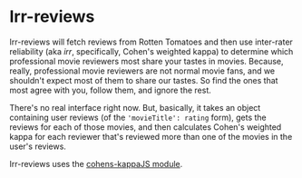 # Irr-reviews

Irr-reviews will fetch reviews from Rotten Tomatoes and then use inter-rater
reliability (aka *irr*, specifically, Cohen's weighted kappa) to determine which
professional movie reviewers most share your tastes in movies.  Because, really,
professional movie reviewers are not normal movie fans, and we shouldn't expect
most of them to share our tastes. So find the ones that most agree with you, follow
them, and ignore the rest. 

There's no real interface right now. But, basically, it takes an object containing
user reviews (of the `'movieTitle': rating` form), gets the reviews for each of
those movies, and then calculates Cohen's weighted kappa for each reviewer that's
reviewed more than one of the movies in the user's reviews. 

Irr-reviews uses the [cohens-kappaJS module](https://github.com/aaronnorby/cohens-kappa-JS).

